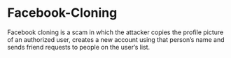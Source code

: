 # Facebook-Cloning
Facebook cloning is a scam in which the attacker copies the profile picture of an authorized user, creates a new account using that person’s name and sends friend requests to people on the user’s list. 
